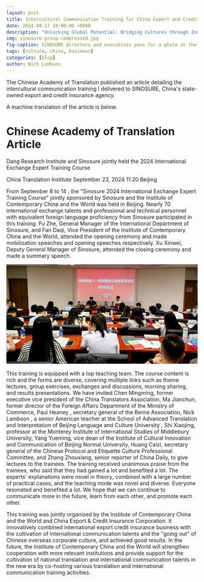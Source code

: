 ```yaml
---
layout: post
title: Intercultural Communication Training for China Export and Credit Insurance
date: 2024-09-17 10:00:00 +0000
description: "Unlocking Global Potential: Bridging Cultures through Innovative Intercultural Communication Training at SINOSURE."
img: sinosure-group-compressed.jpg
fig-caption: SINOSURE directors and executives pose for a photo at the SINOPEC party training center.
tags: [culture, china, business]
categories: [blog]
author: Nick Lambson
---
```


The Chinese Academy of Translation published an article detailing the intercultural communication training I delivered to SINOSURE, China's state-owned export and credit insurance agency.

A machine translation of the article is below.

# Chinese Academy of Translation Article

Dang Research Institute and Sinosure jointly held the 2024 International Exchange Expert Training Course

China Translation Institute September 23, 2024 11:20 Beijing

From September 8 to 14 , the "Sinosure 2024 International Exchange Expert Training Course" jointly sponsored by Sinosure and the Institute of Contemporary China and the World was held in Beijing. Nearly 70 international exchange talents and professional and technical personnel with equivalent foreign language proficiency from Sinosure participated in this training. Fu Zhe, General Manager of the International Department of Sinosure, and Fan Daqi, Vice President of the Institute of Contemporary China and the World, attended the opening ceremony and made mobilization speeches and opening speeches respectively. Xu Xinwei, Deputy General Manager of Sinosure, attended the closing ceremony and made a summary speech.

![Intercultural Communication Training](/assets/img/sinosure-classroom.jpg)

This training is equipped with a top teaching team. The course content is rich and the forms are diverse, covering multiple links such as theme lectures, group exercises, exchanges and discussions, morning sharing, and results presentations. We have invited Chen Mingming, former executive vice president of the China Translators Association, Ma Jianchun, former director of the Foreign Affairs Department of the Ministry of Commerce, Paul Heaney , secretary general of the Berne Association, Nick Lambson , a senior American teacher at the School of Advanced Translation and Interpretation of Beijing Language and Culture University , Shi Xiaojing, professor at the Monterey Institute of International Studies of Middlebury University, Yang Yueming, vice dean of the Institute of Cultural Innovation and Communication of Beijing Normal University, Huang Caizi, secretary general of the Chinese Protocol and Etiquette Culture Professional Committee, and Zhang Zhouxiang, senior reporter of China Daily, to give lectures to the trainees.
The training received unanimous praise from the trainees, who said that they had gained a lot and benefited a lot. The experts' explanations were novel in theory, combined with a large number of practical cases, and the teaching mode was novel and diverse. Everyone resonated and benefited a lot. We hope that we can continue to communicate more in the future, learn from each other, and promote each other.

This training was jointly organized by the Institute of Contemporary China and the World and China Export & Credit Insurance Corporation. It innovatively combined international export credit insurance business with the cultivation of international communication talents and the "going out" of Chinese overseas corporate culture, and achieved good results. In the future, the Institute of Contemporary China and the World will strengthen cooperation with more relevant institutions and provide support for the cultivation of national translation and international communication talents in the new era by co-hosting various translation and international communication training activities.